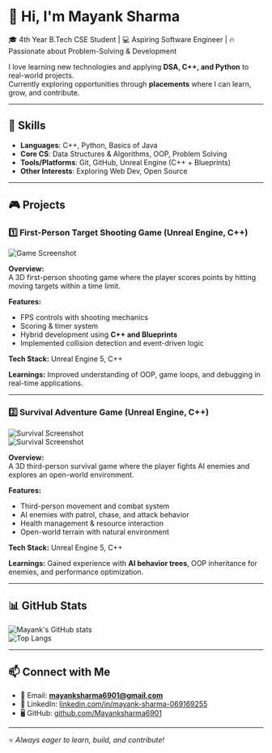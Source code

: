 # 👋 Hi, I'm Mayank Sharma  

🎓 4th Year B.Tech CSE Student | 💻 Aspiring Software Engineer | 🔥 Passionate about Problem-Solving & Development  

I love learning new technologies and applying **DSA, C++, and Python** to real-world projects.  
Currently exploring opportunities through **placements** where I can learn, grow, and contribute.  

---

## 🚀 Skills  
- **Languages**: C++, Python, Basics of Java  
- **Core CS**: Data Structures & Algorithms, OOP, Problem Solving  
- **Tools/Platforms**: Git, GitHub, Unreal Engine (C++ + Blueprints)  
- **Other Interests**: Exploring Web Dev, Open Source  

---

## 🎮 Projects  

### 1️⃣ First-Person Target Shooting Game (Unreal Engine, C++)  
![Game Screenshot](assets/shooting1.png)  

**Overview:**  
A 3D first-person shooting game where the player scores points by hitting moving targets within a time limit.  

**Features:**  
- FPS controls with shooting mechanics  
- Scoring & timer system  
- Hybrid development using **C++ and Blueprints**  
- Implemented collision detection and event-driven logic  

**Tech Stack:** Unreal Engine 5, C++  

**Learnings:** Improved understanding of OOP, game loops, and debugging in real-time applications.  

---

### 2️⃣ Survival Adventure Game (Unreal Engine, C++)  
![Survival Screenshot](assets/survival1.png)  
![Survival Screenshot](assets/survival2.png)  

**Overview:**  
A 3D third-person survival game where the player fights AI enemies and explores an open-world environment.  

**Features:**  
- Third-person movement and combat system  
- AI enemies with patrol, chase, and attack behavior  
- Health management & resource interaction  
- Open-world terrain with natural environment  

**Tech Stack:** Unreal Engine 5, C++  

**Learnings:** Gained experience with **AI behavior trees**, OOP inheritance for enemies, and performance optimization.  

---

## 📊 GitHub Stats  
![Mayank's GitHub stats](https://github-readme-stats.vercel.app/api?username=Mayanksharma6901&show_icons=true&theme=tokyonight)  
![Top Langs](https://github-readme-stats.vercel.app/api/top-langs/?username=Mayanksharma6901&layout=compact&theme=tokyonight)  

---

## 📫 Connect with Me  
- 📧 Email: **mayanksharma6901@gmail.com**  
- 💼 LinkedIn: [linkedin.com/in/mayank-sharma-069169255](https://www.linkedin.com/in/mayank-sharma-069169255)  
- 🖥️ GitHub: [github.com/Mayanksharma6901](https://github.com/Mayanksharma6901)  

---

⭐️ *Always eager to learn, build, and contribute!*  
